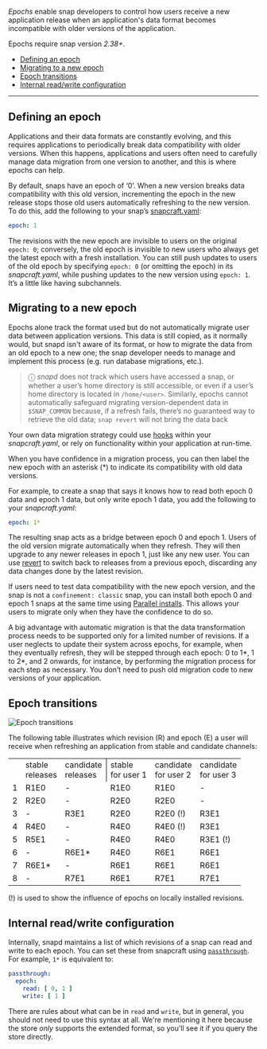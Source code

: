 *Epochs* enable snap developers to control how users receive a new application release when an application's data format becomes incompatible with older versions of the application.

Epochs require snap version _2.38+_.

- [Defining an epoch](#heading--define)
- [Migrating to a new epoch](#heading--migrate)
- [Epoch transitions](#heading--transitions)
- [Internal read\/write configuration](#heading--internal)

---

<h2 id='heading--define'>Defining an epoch</h2>

Applications and their data formats are constantly evolving, and this requires applications to periodically break data compatibility with older versions. When this happens, applications and users often need to carefully manage data migration from one version to another, and this is where epochs can help.

By default, snaps have  an epoch of ‘0’. When a new version breaks data compatibility with this old version, incrementing the epoch in the new release stops those old users automatically refreshing to the new version. To do this, add the following to your snap’s [snapcraft.yaml](/t/the-snapcraft-format/8337):

```yaml
epoch: 1
```

The revisions with the new epoch are invisible to users on the original `epoch: 0`; conversely, the old epoch is invisible to new users who always get the latest epoch with a fresh installation. You can still push updates to users of the old epoch  by specifying `epoch: 0` (or omitting the epoch) in its *snapcraft.yaml*, while pushing updates to the new version using `epoch: 1`. It’s a little like having subchannels.

<h2 id='heading--migrate'>Migrating to a new epoch</h2>

Epochs alone track the format used but do not automatically migrate user data between application versions. This data is still copied, as it normally would, but snapd isn't aware of its format, or how to migrate the data from an old epoch to a new one; the snap developer needs to manage and implement this process (e.g. run database migrations, etc.).

> ⓘ *snapd* does not track which users have accessed a snap, or whether a user’s home directory is still accessible, or even if a user’s home directory is located in `/home/<user>`. Similarly, epochs cannot automatically safeguard migrating version-dependent data in `$SNAP_COMMON` because, if a refresh fails, there’s no guaranteed way to retrieve the old data; `snap revert` will not bring the data back

Your own data migration strategy could use [hooks](/t/supported-snap-hooks/3795) within your *snapcraft.yaml*, or rely on functionality within your application at run-time.

When you have confidence in a migration process, you can then label the new epoch with an asterisk (*) to indicate its compatibility with old data versions.

For example, to create a snap that says it knows how to read both epoch 0 data and epoch 1 data, but only write epoch 1 data, you add the following to your *snapcraft.yaml*:

```yaml
epoch: 1*
```
The resulting snap acts as a bridge between epoch 0 and epoch 1. Users of the old version migrate automatically when they refresh. They will then upgrade to any newer releases in epoch 1, just like any new user. You can use [revert](/t/getting-started/3876#heading--revert) to switch back to releases from a previous epoch, discarding any data changes done by the latest revision.

If users need to test data compatibility with the new epoch version, and the snap is not a `confinement: classic` snap, you can install both epoch 0 and epoch 1 snaps at the same time using [Parallel installs](/t/parallel-installs/7679/8). This allows your users to migrate only when they have the confidence to do so.

A big advantage with automatic migration is that the data transformation process needs to be supported only for a limited number of revisions.  If a user neglects to update their system across epochs, for example, when they eventually refresh, they will be stepped through each epoch:  0 to 1*, 1 to 2*, and 2 onwards, for instance, by performing the migration process for each step as necessary. You don’t need to push old migration code to new versions of your application.

<h2 id='heading--transitions'>Epoch transitions</h2>

![Epoch transitions](https://assets.ubuntu.com/v1/fa390985-Untitled+drawing.png)

The following table illustrates which revision \(R\) and epoch (E) a user will receive when refreshing an application from stable and candidate channels:

<!-- OLD MARKDOWN TABLE
|  | stable  | candidate | user 1 installs from <br />  stable | user 2  installs from <br /> candidate         | user 3  installs from <br />  candidate |
| -- | ------- | --------- | --------------------------- | -------------------------------------- | ------------------------------ |
| 1 | R1, E0  | -         | R1                          | R1                                     |  -                              |
| 2 | R2, E0  | -         | R2                          | R2 (candidate is forwarding to stable) | -                               |
| 3 |  -       | R3, E1    | R2                          | R2 (!)                                 | R3                             |
| 4 | R4, E0  |  -         | R4                          | R4 (!)                                 | R3                             |
| 5 | R5, E1  |  -         | R4                          | R4                                     | R3 (!)                         |
| 6 | -        | R6, E1*   | R4                          | R6                                     | R6                         |
| 7 | R6, E1* |  -         | R6                          | R6                                     | R6                             |
| 8 |  -       | R7, E1    | R6                          | R7                                     | R7                             |
(!) is used to show the influence of epochs on locally installed revisions.
-->

<table>
    <tr>
        <td></td>
        <td>stable<br>releases</td>
        <td style="border-right: 1px solid black;">candidate</br>releases</td>
        <td>stable</br>for user 1</td>
        <td>candidate</br>for user 2</td>
        <td>candidate</br> for user 3</td>
    </tr>
    <tr>
        <td>1</td>
        <td>R1E0</td>
        <td>-</td>
        <td>R1E0</td>
        <td>R1E0</td>
        <td>-</td>
    </tr>
    <tr>
        <td>2</td>
        <td>R2E0</td>
        <td>-</td>
        <td>R2E0</td>
        <td>R2E0</td>
        <td>-</td>
    </tr>
    <tr>
        <td>3</td>
        <td>-</td>
        <td>R3E1</td>
        <td>R2E0</td>
        <td>R2E0 (!)</td>
        <td>R3E1</td>
    </tr>
    <tr>
        <td>4</td>
        <td>R4E0</td>
        <td>-</td>
        <td>R4E0</td>
        <td>R4E0 (!)</td>
        <td>R3E1</td>
    </tr>
    <tr>
        <td>5</td>
        <td>R5E1</td>
        <td>-</td>
        <td>R4E0</td>
        <td >R4E0</td>
        <td>R3E1 (!)</td>
    </tr>
    <tr>
        <td>6</td>
        <td>-</td>
        <td>R6E1*</td>
        <td>R4E0</td>
        <td>R6E1</td>
        <td>R6E1</td>
    </tr>
    <tr>
        <td>7</td>
        <td>R6E1*</td>
        <td>-</td>
        <td>R6E1</td>
        <td>R6E1</td>
        <td>R6E1</td>
    </tr>
    <tr>
        <td>8</td>
        <td>-</td>
        <td>R7E1</td>
        <td>R6E1</td>
        <td>R7E1</td>
        <td>R7E1</td>
    </tr>
</table>
(!) is used to show the influence of epochs on locally installed revisions.

<h2 id='heading--internal'>Internal read/write configuration</h2>

Internally, snapd maintains a list of which revisions of a snap can read and write to each epoch. You can set these from snapcraft using [`passthrough`](https://snapcraft.io/docs/using-in-development-features). For example, `1*` is equivalent to:

```yaml
passthrough:
  epoch:
    read: [ 0, 1 ]
    write: [ 1 ]
```

There are rules about what can be in `read` and `write`, but in general, you should not need to use this syntax at all. We're mentioning it here because the store _only_ supports the extended format, so you'll see it if you query the store directly.